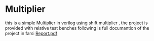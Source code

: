 # Multiplier
this is a simple Multiplier in verilog using shift multiplier , the project is provided with relative test benches 
following is full documantion of the project in farsi
[Report.pdf](https://github.com/negarhonarvar/Multiplier/files/11757003/Report.pdf)
